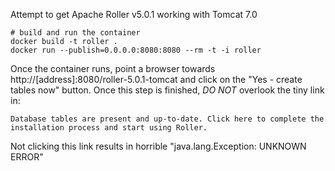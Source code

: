 Attempt to get Apache Roller v5.0.1 working with Tomcat 7.0

    # build and run the container
    docker build -t roller .
    docker run --publish=0.0.0.0:8080:8080 --rm -t -i roller

Once the container runs, point a browser towards http://[address]:8080/roller-5.0.1-tomcat
and click on the "Yes - create tables now" button.
Once this step is finished, *DO NOT* overlook the tiny link in:

    Database tables are present and up-to-date. Click here to complete the installation process and start using Roller.

Not clicking this link results in horrible "java.lang.Exception: UNKNOWN ERROR"
